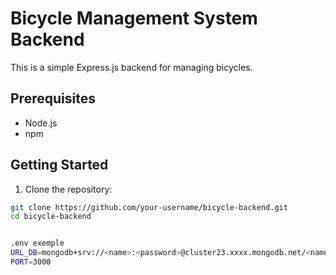 # Bicycle Management System Backend

This is a simple Express.js backend for managing bicycles.

## Prerequisites

- Node.js
- npm

## Getting Started

1. Clone the repository:

```bash
git clone https://github.com/your-username/bicycle-backend.git
cd bicycle-backend


.env exemple
URL_DB=mongodb+srv://<name>:<password>@cluster23.xxxx.mongodb.net/<namebase>?retryWrites=true&w=majority
PORT=3000